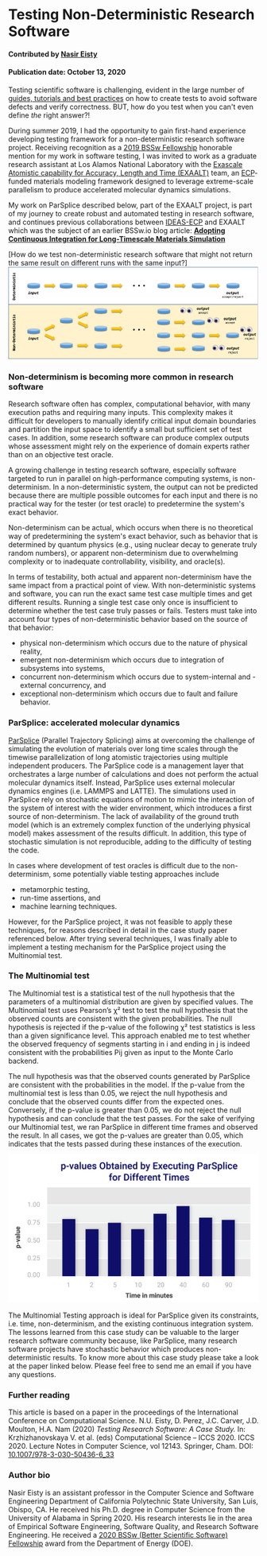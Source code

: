 # Testing Non-Deterministic Research Software

#### Contributed by [Nasir Eisty](https://github.com/neisty "Nasir Eisty GitHub Profile")

#### Publication date: October 13, 2020

Testing scientific software is challenging, evident in the large number of [guides, tutorials and best practices](https://bssw.io/items?topic=testing) on how to create tests to avoid software defects and verify correctness.  BUT, how do you test when you can't even define *the* right answer?!  

During summer 2019, I had the opportunity to gain first-hand experience developing testing framework for a non-deterministic research software project.  Receiving recognition as a [2019 BSSw Fellowship](https://bssw.io/pages/bssw-fellowship-program) honorable mention for my work in software testing, I was invited to work as a graduate research assistant at Los Alamos National Laboratory with the [Exascale Atomistic capability for Accuracy, Length and Time (EXAALT)](https://gitlab.com/exaalt/exaalt) team, an [ECP](https://www.exascaleproject.org/research-group/chemistry-and-materials/)-funded materials modeling framework designed to leverage extreme-scale parallelism to produce accelerated molecular dynamics simulations.

My work on ParSplice described below, part of the EXAALT project, is part of my journey to create robust and automated testing in research software, and continues previous collaborations between [IDEAS-ECP](https://ideas-productivity.org/ideas-ecp/) and EXAALT which was the subject of an earlier BSSw.io blog article: **[Adopting Continuous Integration for Long-Timescale Materials Simulation](https://bssw.io/blog_posts/adopting-continuous-integration-for-long-timescale-materials-simulation)**

[How do we test non-deterministic research software that might not return the same result on different runs with the same input?]<img src='../../images/Blog_0820_Testing.png' />

### Non-determinism is becoming more common in research software

Research software often has complex, computational behavior, with many execution paths and requiring many inputs. This complexity makes it difficult for developers to manually identify critical input domain boundaries and partition the input space to identify a small but sufficient set of test cases. In addition, some research software can produce complex outputs whose assessment might rely on the experience of domain experts rather than on an objective test oracle.

A growing challenge in testing research software, especially software targeted to run in parallel on high-performance computing systems, is non-determinism.  In a non-deterministic system, the output can not be predicted because there are multiple possible outcomes for each input and there is no practical way for the tester (or test oracle) to predetermine the system's exact behavior. 

Non-determinism can be actual, which occurs when there is no theoretical way of predetermining the system's exact behavior, such as behavior that is determined by quantum physics (e.g., using nuclear decay to generate truly random numbers), or apparent non-determinism due to overwhelming complexity or to inadequate controllability, visibility, and oracle(s).

In terms of testability, both actual and apparent non-determinism have the same impact from a practical point of view. With non-deterministic systems and software, you can run the exact same test case multiple times and get different results. Running a single test case only once is insufficient to determine whether the test case truly passes or fails. Testers must take into account four types of non-deterministic behavior based on the source of that behavior: 
* physical non-determinism which occurs due to the nature of physical reality, 
* emergent non-determinism which occurs due to integration of subsystems into systems, 
* concurrent non-determinism which occurs due to system-internal and -external concurrency, and 
* exceptional non-determinism which occurs due to fault and failure behavior.

### ParSplice: accelerated molecular dynamics

[ParSplice](https://gitlab.com/exaalt/parsplice) (Parallel Trajectory Splicing) aims at overcoming the challenge of simulating the evolution of materials over long time scales through the timewise parallelization of long atomistic trajectories using multiple independent producers. The ParSplice code is a management layer that orchestrates a large number of calculations and does not perform the actual molecular dynamics itself. Instead, ParSplice uses external molecular dynamics engines (i.e. LAMMPS and LATTE). The simulations used in ParSplice rely on stochastic equations of motion to mimic the interaction of the system of interest with the wider environment, which introduces a first source of non-determinism. The lack of availability of the ground truth model (which is an extremely complex function of the underlying physical model) makes assessment of the results difficult. In addition, this type of stochastic simulation is not reproducible, adding to the difficulty of testing the code. 

In cases where development of test oracles is difficult due to the non-determinism, some potentially viable testing approaches include 
* metamorphic testing, 
* run-time assertions, and 
* machine learning techniques. 

However, for the ParSplice project, it was not feasible to apply these techniques, for reasons described in detail in the case study paper referenced below. After trying several techniques, I was finally able to implement a testing mechanism for the ParSplice project using the  Multinomial test. 

### The Multinomial test

The Multinomial test is a statistical test of the null hypothesis that the parameters of a multinomial distribution are given by specified values. The Multinomial test uses Pearson’s χ² test to test the null hypothesis that the observed counts are consistent with the given probabilities. The null hypothesis is rejected if the p-value of the following χ² test statistics is less than a given significance level. This approach enabled me to test whether the observed frequency of segments starting in i and ending in j is indeed consistent with the probabilities Pij given as input to the Monte Carlo backend.

The null hypothesis was that the observed counts generated by ParSplice are consistent with the probabilities in the model. If the p-value from the multinomial test is less than 0.05, we reject the null hypothesis and conclude that the observed counts differ from the expected ones. Conversely, if the p-value is greater than 0.05, we do not reject the null hypothesis and can conclude that the test passes. For the sake of verifying our Multinomial test, we ran ParSplice in different time frames and observed the result. In all cases, we got the p-values are greater than 0.05, which indicates that the tests passed during these instances of the execution. 

<img src='../../images/Blog_0920_BarGraph.png' />

The Multinomial Testing approach is ideal for ParSplice given its constraints, i.e. time, non-determinism, and the existing continuous integration system. The lessons learned from this case study can be valuable to the larger research software community because, like ParSplice, many research software projects have stochastic behavior which produces non-deterministic results. To know more about this case study please take a look at the paper linked below. Please feel free to send me an email if you have any questions.

### Further reading
This article is based on a paper in the proceedings of the International Conference on Computational Science. N.U. Eisty, D. Perez, J.C. Carver, J.D. Moulton, H.A. Nam (2020) *Testing Research Software: A Case Study.* In: Krzhizhanovskaya V. et al. (eds) Computational Science – ICCS 2020. ICCS 2020. Lecture Notes in Computer Science, vol 12143. Springer, Cham. DOI: [10.1007/978-3-030-50436-6_33](https://doi.org/10.1007/978-3-030-50436-6_33)


### Author bio
Nasir Eisty is an assistant professor in the Computer Science and Software Engineering Department of California Polytechnic State University, San Luis, Obispo, CA. He received his Ph.D. degree in Computer Science from the University of Alabama in Spring 2020. His research interests lie in the area of Empirical Software Engineering, Software Quality, and Research Software Engineering. He received a [2020 BSSw (Better Scientific Software) Fellowship](https://bssw.io/pages/meet-our-fellows) award from the Department of Energy (DOE).

<!---
Publish: yes
RSS update: 2020-10-13
Categories: Reliability
Topics: Testing
Tags: bssw-blog-article
Level: 2
Prerequisites: default
Aggregate: none
--->
